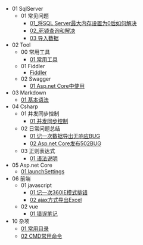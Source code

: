 - 01 SqlServer		
  - 01 常见问题		
    - <a href=".\01%20SqlServer\01%20常见问题\01_将SQL%20Server最大内存设置为0后如何解决.md">01_将SQL Server最大内存设置为0后如何解决</a>
    - <a href=".\01%20SqlServer\01%20常见问题\02_死锁查询和解决.md">02_死锁查询和解决</a>
    - <a href=".\01%20SqlServer\01%20常见问题\03%20导入数据.md">03 导入数据</a>
- 02 Tool		
  - 00 常用工具		
    - <a href=".\02%20Tool\00%20常用工具\01%20常用工具.md">01 常用工具</a>
  - 01 Fiddler		
    - <a href=".\02%20Tool\01%20Fiddler\Fiddler.md">Fiddler</a>
  - 02 Swagger		
    - <a href=".\02%20Tool\02%20Swagger\01%20Asp.net%20Core中使用.md">01 Asp.net Core中使用</a>
- 03 Markdown		
  - <a href=".\03%20Markdown\01%20基本语法.md">01 基本语法</a>
- 04 Csharp		
  - 01 并发同步控制		
    - <a href=".\04%20Csharp\01%20并发同步控制\01%20并发同步控制.md">01 并发同步控制</a>
  - 02 日常问题总结		
    - <a href=".\04%20Csharp\02%20日常问题总结\01%20记一次数据导出无响应BUG.md">01 记一次数据导出无响应BUG</a>
    - <a href=".\04%20Csharp\02%20日常问题总结\02%20Asp.net%20Core发布502BUG.md">02 Asp.net Core发布502BUG</a>
  - 03 正则表达式		
    - <a href=".\04%20Csharp\03%20正则表达式\01%20语法说明.md">01 语法说明</a>
- 05 Asp.net Core		
  - <a href=".\05%20Asp.net%20Core\01%20launchSettings.md">01 launchSettings</a>
- 06 前端		
  - 01 javascript		
    - <a href=".\06%20前端\01%20javascript\01%20记一次360IE模式排错.md">01 记一次360IE模式排错</a>
    - <a href=".\06%20前端\01%20javascript\02%20ajax方式导出Excel.md">02 ajax方式导出Excel</a>
  - 02 vue		
    - <a href=".\06%20前端\02%20vue\01%20错误笔记.md">01 错误笔记</a>
- 10 杂项		
  - <a href=".\10%20杂项\01%20常用目录.md">01 常用目录</a>
  - <a href=".\10%20杂项\02%20CMD常用命令.md">02 CMD常用命令</a>


